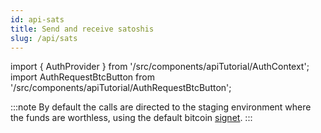 ```yaml
---
id: api-sats
title: Send and receive satoshis
slug: /api/sats
---
```


import { AuthProvider } from '/src/components/apiTutorial/AuthContext';
import AuthRequestBtcButton from '/src/components/apiTutorial/AuthRequestBtcButton';

:::note
By default the calls are directed to the staging environment where the funds are worthless, using the default bitcoin [signet](/deployment/signet).
:::
<AuthProvider>

  <AuthRequestBtcButton />

</AuthProvider>
